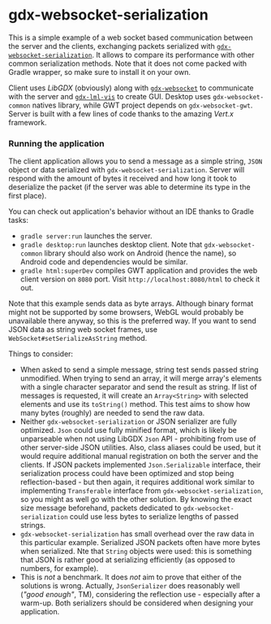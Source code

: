 # gdx-websocket-serialization

This is a simple example of a web socket based communication between the server and the clients, exchanging packets serialized with [`gdx-websocket-serialization`](../../websocket/natives/serialization). It allows to compare its performance with other common serialization methods. Note that it does not come packed with Gradle wrapper, so make sure to install it on your own.

Client uses *LibGDX* (obviously) along with [`gdx-websocket`](../../websocket) to communicate with the server and [`gdx-lml-vis`](../../lml-vis) to create GUI. Desktop uses `gdx-websocket-common` natives library, while GWT project depends on `gdx-websocket-gwt`. Server is built with a few lines of code thanks to the amazing *Vert.x* framework.

### Running the application

The client application allows you to send a message as a simple string, `JSON` object or data serialized with `gdx-websocket-serialization`. Server will respond with the amount of bytes it received and how long it took to deserialize the packet (if the server was able to determine its type in the first place).

You can check out application's behavior without an IDE thanks to Gradle tasks:

- `gradle server:run` launches the server.
- `gradle desktop:run` launches desktop client. Note that `gdx-websocket-common` library should also work on Android (hence the name), so Android code and dependencies would be similar.
- `gradle html:superDev` compiles GWT application and provides the web client version on `8080` port. Visit `http://localhost:8080/html` to check it out.

Note that this example sends data as byte arrays. Although binary format might not be supported by some browsers, WebGL would probably be unavailable there anyway, so this is the preferred way. If you want to send JSON data as string web socket frames, use `WebSocket#setSerializeAsString` method.

Things to consider:

- When asked to send a simple message, string test sends passed string unmodified. When trying to send an array, it will merge array's elements with a single character separator and send the result as string. If list of messages is requested, it will create an `Array<String>` with selected elements and use its `toString()` method. This test aims to show how many bytes (roughly) are needed to send the raw data.
- Neither `gdx-websocket-serialization` or JSON serializer are fully optimized. `Json` could use fully minified format, which is likely be unparseable when not using LibGDX `Json` API - prohibiting from use of other server-side JSON utilities. Also, class aliases could be used, but it would require additional manual registration on both the server and the clients. If JSON packets implemented `Json.Serializable` interface, their serialization process could have been optimized and stop being reflection-based - but then again, it requires additional work similar to implementing `Transferable` interface from `gdx-websocket-serialization`, so you might as well go with the other solution. By knowing the exact size message beforehand, packets dedicated to `gdx-websocket-serialization` could use less bytes to serialize lengths of passed strings.
- `gdx-websocket-serialization` has small overhead over the raw data in this particular example. Serialized JSON packets often have more bytes when serialized. Nte that `String` objects were used: this is something that JSON is rather good at serializing efficiently (as opposed to numbers, for example).
- This is *not* a benchmark. It does *not* aim to prove that either of the solutions is wrong. Actually, `JsonSerializer` does reasonably well (*"good enough"*, TM), considering the reflection use - especially after a warm-up. Both serializers should be considered when designing your application.

